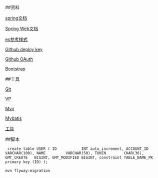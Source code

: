 ##资料

[spring文档](https://spring.io/guides)

[Spring Web文档](https://spring.io/guides/gs/serving-web-content/)

[es参考样式](https://elasticsearch.cn)

[Github deploy key](https://developer.githun.com/v3/guides/managing-deploy-keys/#deploy-keys/)

[Github OAuth](https://developer.github.com/apps/building-oauth-apps/creating-an-oauth-app/)

[Bootstrap](https://v3.bootcss.com/getting-started/)

##工具

[Git](https：//git-scm.com/download)

[VP](https://www.visual-paradigm.com)

[Mvn](https://mvnrepository.com/)

[Mybatis](http://mybatis.org/spring-boot-starter/mybatis-spring-boot-autoconfigure/)

[工具](https://flywaydb.org/documentation/getstarted/firststeps/maven)

##脚本

`
 create table USER
 (
     ID           INT auto_increment,
     ACCOUNT_ID   VARCHAR(100),
     NAME         VARCHAR(50),
     TOKEN        CHAR(36),
     GMT_CREATE   BIGINT,
     GMT_MODIFIED BIGINT,
     constraint TABLE_NAME_PK
         primary key (ID)
 );`
 
`mvn flyway:migration`
